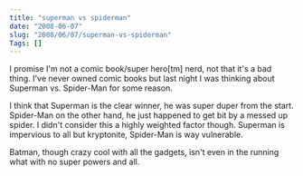 ```yaml
--- 
title: "superman vs spiderman"
date: "2008-06-07"
slug: "2008/06/07/superman-vs-spiderman"
Tags: []
---
```

I promise I'm not a comic book/super hero[tm] nerd, not that it's a bad thing.  I've never owned comic books but last night I was thinking about Superman vs. Spider-Man for some reason.

I think that Superman is the clear winner, he was super duper from the start.  Spider-Man on the other hand, he just happened to get bit by a messed up spider.  I didn't consider this a highly weighted factor though.  Superman is impervious to all but kryptonite, Spider-Man is way vulnerable.

Batman, though crazy cool with all the gadgets, isn't even in the running what with no super powers and all.
